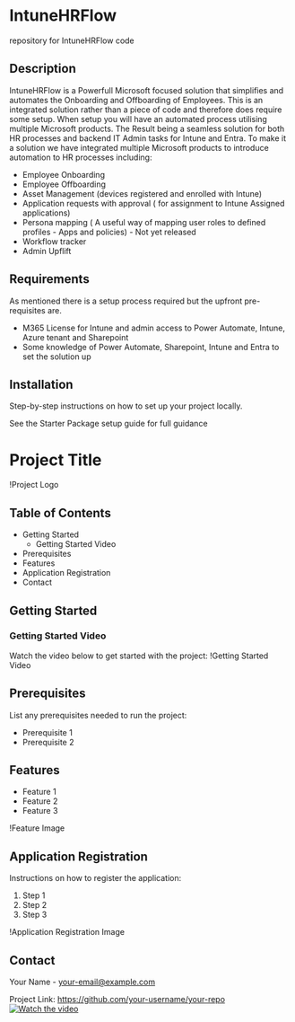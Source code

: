 # IntuneHRFlow
repository for IntuneHRFlow code

## Description

IntuneHRFlow is a Powerfull Microsoft focused solution that simplifies and automates the Onboarding and Offboarding of Employees.
This is an integrated solution rather than a piece of code and therefore does require some setup. When setup you will have an automated process utilising multiple Microsoft products. The Result being a seamless solution for both HR processes and backend IT Admin tasks for Intune and Entra. To make it a solution we have integrated multiple Microsoft products to introduce automation to HR processes including:
- Employee Onboarding
- Employee Offboarding
- Asset Management (devices registered and enrolled with Intune)
- Application requests with approval ( for assignment to Intune Assigned applications)
- Persona mapping ( A useful way of mapping user roles to defined profiles - Apps and policies) - Not yet released
- Workflow tracker
- Admin Upflift

## Requirements

As mentioned there is a setup process required but the upfront pre-requisites are. 
- M365 License for Intune and admin access to Power Automate, Intune, Azure tenant and Sharepoint
- Some knowledge of Power Automate, Sharepoint, Intune and Entra to set the solution up

## Installation

Step-by-step instructions on how to set up your project locally.

See the Starter Package setup guide for full guidance

# Project Title

!Project Logo

## Table of Contents
- Getting Started
  - Getting Started Video
- Prerequisites
- Features
- Application Registration
- Contact

## Getting Started

### Getting Started Video
Watch the video below to get started with the project:
!Getting Started Video

## Prerequisites
List any prerequisites needed to run the project:
- Prerequisite 1
- Prerequisite 2

## Features
- Feature 1
- Feature 2
- Feature 3

!Feature Image

## Application Registration
Instructions on how to register the application:
1. Step 1
2. Step 2
3. Step 3

!Application Registration Image

## Contact
Your Name - your-email@example.com

Project Link: https://github.com/your-username/your-repo
[![Watch the video](https://img.youtube.com/vi/)]([https://www.youtube.com/watch?v=YOUTUBE_VIDEO_ID](https://www.youtube.com/watch?v=fUiP8LzpNyE))
